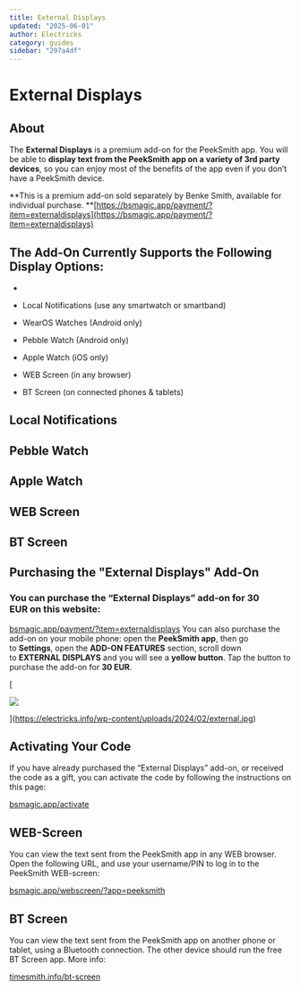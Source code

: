 ```yaml
---
title: External Displays
updated: "2025-06-01"
author: Electricks
category: guides
sidebar: "297a4df"
---
```


# External Displays

## About

 
 
 
 
 The **External Displays** is a premium add-on for the PeekSmith app. You will be able to **display text from the PeekSmith app on a variety of 3rd party devices**, so you can enjoy most of the benefits of the app even if you don’t have a PeekSmith device.

**This is a premium add-on sold separately by Benke Smith, available for individual purchase.
**[https://bsmagic.app/payment/?item=externaldisplays](https://bsmagic.app/payment/?item=externaldisplays)

 
 
 
 
 ## The Add-On Currently Supports the Following Display Options:

 
 
 
 
 

- 

- Local Notifications (use any smartwatch or smartband)

- WearOS Watches (Android only)

- Pebble Watch (Android only)

- Apple Watch (iOS only)

- WEB Screen (in any browser)

- BT Screen (on connected phones & tablets)

 
 
 
 
 ## Local Notifications

 
 
 
 
 
 
 
 
 
 
 ## Pebble Watch

 
 
 
 
 
 
 
 
 
 
 ## Apple Watch

 
 
 
 
 
 
 
 
 
 
 ## WEB Screen

 
 
 
 
 
 
 
 
 
 
 ## BT Screen

 
 
 
 
 
 
 
 
 
 
 ## Purchasing the "External Displays" Add-On

 
 
 
 
 ### You can purchase the “External Displays” add-on for **30 EUR** on this website:

[bsmagic.app/payment/?item=externaldisplays](https://bsmagic.app/payment/?item=externaldisplays)
You can also purchase the add-on on your mobile phone: open the **PeekSmith app**, then go to **Settings**, open the **ADD-ON FEATURES** section, scroll down to **EXTERNAL DISPLAYS** and you will see a **yellow button**. Tap the button to purchase the add-on for **30 EUR**.

[

![](https://electricks.info/wp-content/uploads/2024/02/external.jpg)

](https://electricks.info/wp-content/uploads/2024/02/external.jpg) 
 
 
 
 ## Activating Your Code

 
 
 
 
 

If you have already purchased the “External Displays” add-on, or received the code as a gift, you can activate the code by following the instructions on this page:

[bsmagic.app/activate](https://bsmagic.app/activate)

 
 
 
 
 ## WEB-Screen

 
 
 
 
 

You can view the text sent from the PeekSmith app in any WEB browser. Open the following URL, and use your username/PIN to log in to the PeekSmith WEB-screen:

[bsmagic.app/webscreen/?app=peeksmith](https://bsmagic.app/webscreen/?app=peeksmith)

 
 
 
 
 ## BT Screen

 
 
 
 
 

You can view the text sent from the PeekSmith app on another phone or tablet, using a Bluetooth connection. The other device should run the free BT Screen app. More info:

[timesmith.info/bt-screen](https://timesmith.info/bt-screen)